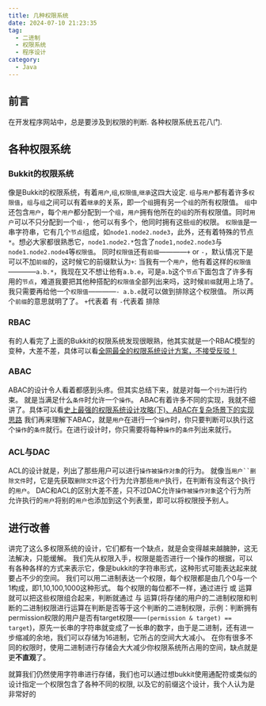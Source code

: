 ```yaml
---
title: 几种权限系统
date: 2024-07-10 21:23:35
tag:
  - 二进制
  - 权限系统
  - 程序设计
category: 
  - Java
---
```


## 前言
在开发程序网站中，总是要涉及到权限的判断.
各种权限系统五花八门.
## 各种权限系统
### Bukkit的权限系统
像是Bukkit的权限系统，有着`用户`,`组`,`权限值`,`继承`这四大设定.
`组`与`用户`都有着许多`权限值`，`组`与`组`之间可以有着`继承`的关系，即一个`组`拥有另一个`组`的所有权限值。
`组`中还包含`用户`，每个`用户`都分配到一个`组`，`用户`拥有他所在的`组`的所有权限值。同时`用户`可以不只分配到一个`组·`，他可以有多个，他同时拥有这些`组`的权限。
`权限值`是一串字符串，它有几个`节点`组成，如`node1.node2.node3`，此外，还有着特殊的节点`*`。想必大家都很熟悉它，`node1.node2.*`包含了`node1,node2.node3`与`node1.node2.node4`等`权限值`。
同时`权限值`还有`前缀`————`+` or `-`，默认情况下是可以不加`前缀`的，这时候它的前缀默认为`+`:
当我有一个`用户`，他有着这样的`权限值`————`a.b.*`，我现在又不想让他有`a.b.e`，可是`a.b`这个`节点`下面包含了许多有用的`节点`，难道我要把其他种搭配的`权限值`全部列出来吗，这时候`前缀`就用上场了。
我只需要再给他一个`权限值`————`- a.b.e`就可以做到排除这个权限值。
所以两个`前缀`的意思就明了了。
`+`代表着 有
`-`代表着 排除
### RBAC
有的人看完了上面的Bukkit的权限系统发现很眼熟，他其实就是一个RBAC模型的变种，大差不差，具体可以看[全网最全的权限系统设计方案，不接受反驳！](https://cloud.tencent.com/developer/article/2314166)
### ABAC
ABAC的设计令人看着都感到头疼。但其实总结下来，就是对每一个`行为`进行约束。
就是当满足什么`条件`时允许一个`操作`。
ABAC有着许多不同的实现，我就不细讲了。具体可以看[史上最强的权限系统设计攻略(下)、ABAC在复杂场景下的实现思路](https://juejin.cn/post/6951712306598248485)
我们再来理解下ABAC，就是`用户`在进行一个`操作`时，你只要判断可以执行这个`操作`的`条件`就行。在进行设计时，你只需要将每种`操作`的`条件`列出来就行。
### ACL与DAC
ACL的设计就是，列出了那些用户可以进行`操作被操作对象`的行为。
就像当`用户``删除文件`时，它是先获取`删除文件`这个行为允许那些`用户`执行，在判断有没有这个执行的`用户`。
DAC和ACL的区别大差不差，只不过DAC允许`操作被操作对象`这个行为所允许执行的`用户`将别的`用户`也添加到这个列表里，即可以将权限授予别人。
## 进行改善
讲完了这么多权限系统的设计，它们都有一个缺点，就是会变得越来越臃肿，这无法解决，只能缓解。
我们先从权限入手，权限是能否进行一个操作的根据，可以有各种各样的方式来表示它，像是bukkit的字符串形式，这种形式可能表达起来就要占不少的空间。
我们可以用二进制表达一个权限，每个权限都是由几个0与一个1构成，即1,10,100,1000这种形式。
每个权限的每位都不一样，通过进行 或 运算就可以把这些权限组合起来，判断就通过 与 运算(将存储的用户的二进制权限和判断的二进制权限进行运算在判断是否等于这个判断的二进制权限，示例：判断拥有permission权限的用户是否有target权限——`(permission & target) == target`)，原先一长串的字符串就变成了一长串的数字，由于是二进制，还有进一步缩减的余地，我们可以存储为16进制，它所占的空间大大减小。
在你有很多不同的权限时，使用二进制进行存储会大大减少你权限系统所占用的空间，缺点就是更**不直观**了。

就算我们仍然使用字符串进行存储，我们也可以通过想bukkit使用通配符或类似的设计指定一个权限包含了各种不同的权限,
以及它的前缀这个设计，我个人认为是非常好的
